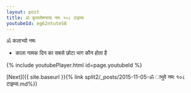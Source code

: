 ```yaml
---
layout: post
title: ॐ कुवालेशयाया नमः १०८ टाइम्स
youtubeId: eg62ntuteS8
---
```

 
 
 ॐ कलाभ्यो नमः  
 
 -  काला नामक दिन का सबसे छोटा भाग कौन होता है 
 
  
 
  
 
 
 
 
 
 


{% include youtubePlayer.html id=page.youtubeId %}
 
[Next]({{ site.baseurl }}{% link  split2/_posts/2015-11-05-ॐ ाभुवे नमः १०८ टाइम्स.md%})
 
